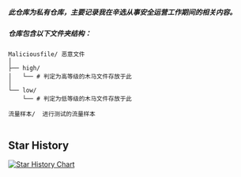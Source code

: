 
##### 此仓库为私有仓库，主要记录我在辛选从事安全运营工作期间的相关内容。
##### 仓库包含以下文件夹结构：

````
Maliciousfile/ 恶意文件
│
├── high/
│   └── # 判定为高等级的木马文件存放于此
│
└── low/
    └── # 判定为低等级的木马文件存放于此

流量样本/  进行测试的流量样本
 
````

## Star History

[![Star History Chart](https://api.star-history.com/svg?repos=Naturaldetective/saftyoperation&type=Date)](https://www.star-history.com/#Naturaldetective/saftyoperation&Date)
